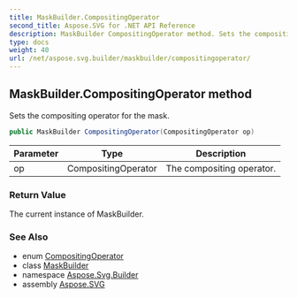 ```yaml
---
title: MaskBuilder.CompositingOperator
second_title: Aspose.SVG for .NET API Reference
description: MaskBuilder CompositingOperator method. Sets the compositing operator for the mask
type: docs
weight: 40
url: /net/aspose.svg.builder/maskbuilder/compositingoperator/
---
```

## MaskBuilder.CompositingOperator method

Sets the compositing operator for the mask.

```csharp
public MaskBuilder CompositingOperator(CompositingOperator op)
```

| Parameter | Type | Description |
| --- | --- | --- |
| op | CompositingOperator | The compositing operator. |

### Return Value

The current instance of MaskBuilder.

### See Also

* enum [CompositingOperator](../../compositingoperator/)
* class [MaskBuilder](../)
* namespace [Aspose.Svg.Builder](../../../aspose.svg.builder/)
* assembly [Aspose.SVG](../../../)
